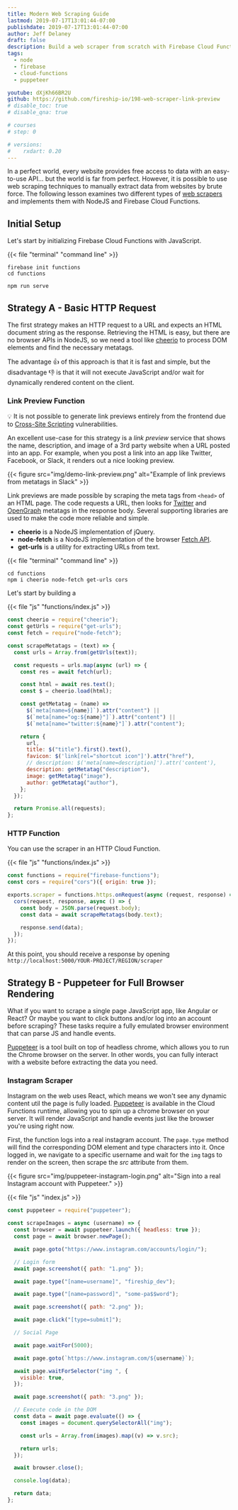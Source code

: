 ```yaml
---
title: Modern Web Scraping Guide
lastmod: 2019-07-17T13:01:44-07:00
publishdate: 2019-07-17T13:01:44-07:00
author: Jeff Delaney
draft: false
description: Build a web scraper from scratch with Firebase Cloud Functions, Puppeteer, and NodeJS
tags:
  - node
  - firebase
  - cloud-functions
  - puppeteer

youtube: dXjKh66BR2U
github: https://github.com/fireship-io/198-web-scraper-link-preview
# disable_toc: true
# disable_qna: true

# courses
# step: 0

# versions:
#    rxdart: 0.20
---
```


In a perfect world, every website provides free access to data with an easy-to-use API... but the world is far from perfect. However, it is possible to use web scraping techniques to manually extract data from websites by brute force. The following lesson examines two different types of [web scrapers](https://en.wikipedia.org/wiki/Web_scraping) and implements them with NodeJS and Firebase Cloud Functions.

## Initial Setup

Let's start by initializing Firebase Cloud Functions with JavaScript.

{{< file "terminal" "command line" >}}

```text
firebase init functions
cd functions

npm run serve
```

## Strategy A - Basic HTTP Request

The first strategy makes an HTTP request to a URL and expects an HTML document string as the response. Retrieving the HTML is easy, but there are no browser APIs in NodeJS, so we need a tool like [cheerio](https://cheerio.js.org/) to process DOM elements and find the necessary metatags.

The advantage 👍 of this approach is that it is fast and simple, but the disadvantage 👎 is that it will not execute JavaScript and/or wait for dynamically rendered content on the client.

### Link Preview Function

💡 It is not possible to generate link previews entirely from the frontend due to [Cross-Site Scripting](https://en.wikipedia.org/wiki/Cross-site_scripting) vulnerabilities.

An excellent use-case for this strategy is a _link preview_ service that shows the name, description, and image of a 3rd party website when a URL posted into an app. For example, when you post a link into an app like Twitter, Facebook, or Slack, it renders out a nice looking preview.

{{< figure src="img/demo-link-preview.png" alt="Example of link previews from metatags in Slack" >}}

Link previews are made possible by scraping the meta tags from `<head>` of an HTML page. The code requests a URL, then looks for [Twitter](https://developer.twitter.com/en/docs/tweets/optimize-with-cards/guides/getting-started.html) and [OpenGraph](http://ogp.me/) metatags in the response body. Several supporting libraries are used to make the code more reliable and simple.

- **cheerio** is a NodeJS implementation of jQuery.
- **node-fetch** is a NodeJS implementation of the browser [Fetch API](https://developer.mozilla.org/en-US/docs/Web/API/Fetch_API).
- **get-urls** is a utility for extracting URLs from text.

{{< file "terminal" "command line" >}}

```text
cd functions
npm i cheerio node-fetch get-urls cors
```

Let's start by building a

{{< file "js" "functions/index.js" >}}

```js
const cheerio = require("cheerio");
const getUrls = require("get-urls");
const fetch = require("node-fetch");

const scrapeMetatags = (text) => {
  const urls = Array.from(getUrls(text));

  const requests = urls.map(async (url) => {
    const res = await fetch(url);

    const html = await res.text();
    const $ = cheerio.load(html);

    const getMetatag = (name) =>
      $(`meta[name=${name}]`).attr("content") ||
      $(`meta[name="og:${name}"]`).attr("content") ||
      $(`meta[name="twitter:${name}"]`).attr("content");

    return {
      url,
      title: $("title").first().text(),
      favicon: $('link[rel="shortcut icon"]').attr("href"),
      // description: $('meta[name=description]').attr('content'),
      description: getMetatag("description"),
      image: getMetatag("image"),
      author: getMetatag("author"),
    };
  });

  return Promise.all(requests);
};
```

### HTTP Function

You can use the scraper in an HTTP Cloud Function.

{{< file "js" "functions/index.js" >}}

```js
const functions = require("firebase-functions");
const cors = require("cors")({ origin: true });

exports.scraper = functions.https.onRequest(async (request, response) => {
  cors(request, response, async () => {
    const body = JSON.parse(request.body);
    const data = await scrapeMetatags(body.text);

    response.send(data);
  });
});
```

At this point, you should receive a response by opening `http://localhost:5000/YOUR-PROJECT/REGION/scraper`

## Strategy B - Puppeteer for Full Browser Rendering

What if you want to scrape a single page JavaScript app, like Angular or React? Or maybe you want to click buttons and/or log into an account before scraping? These tasks require a fully emulated browser environment that can parse JS and handle events.

[Puppeteer](https://github.com/GoogleChrome/puppeteer) is a tool built on top of headless chrome, which allows you to run the Chrome browser on the server. In other words, you can fully interact with a website before extracting the data you need.

### Instagram Scraper

Instagram on the web uses React, which means we won't see any dynamic content util the page is fully loaded. [Puppeteer](https://try-puppeteer.appspot.com/) is available in the Cloud Functions runtime, allowing you to spin up a chrome browser on your server. It will render JavaScript and handle events just like the browser you're using right now.

First, the function logs into a real instagram account. The `page.type` method will find the corresponding DOM element and type characters into it. Once logged in, we navigate to a specific username and wait for the `img` tags to render on the screen, then scrape the _src_ attribute from them.

{{< figure src="img/puppeteer-instagram-login.png" alt="Sign into a real Instagram account with Puppeteer." >}}

{{< file "js" "index.js" >}}

```js
const puppeteer = require("puppeteer");

const scrapeImages = async (username) => {
  const browser = await puppeteer.launch({ headless: true });
  const page = await browser.newPage();

  await page.goto("https://www.instagram.com/accounts/login/");

  // Login form
  await page.screenshot({ path: "1.png" });

  await page.type("[name=username]", "fireship_dev");

  await page.type("[name=password]", "some-pa$$word");

  await page.screenshot({ path: "2.png" });

  await page.click("[type=submit]");

  // Social Page

  await page.waitFor(5000);

  await page.goto(`https://www.instagram.com/${username}`);

  await page.waitForSelector("img ", {
    visible: true,
  });

  await page.screenshot({ path: "3.png" });

  // Execute code in the DOM
  const data = await page.evaluate(() => {
    const images = document.querySelectorAll("img");

    const urls = Array.from(images).map((v) => v.src);

    return urls;
  });

  await browser.close();

  console.log(data);

  return data;
};
```

